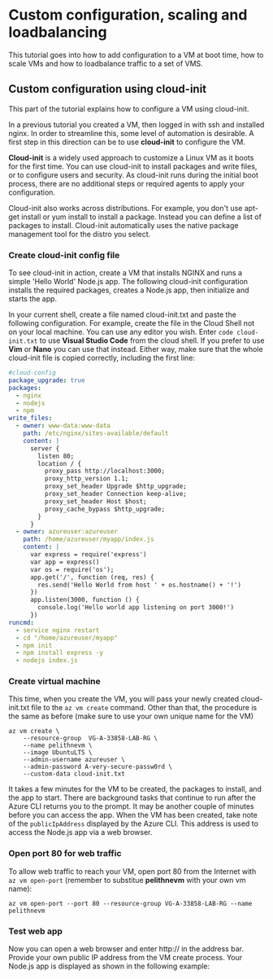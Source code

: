 # Custom configuration, scaling and loadbalancing

This tutorial goes into how to add configuration to a VM at boot time, how to scale VMs and how to loadbalance traffic to a set of VMS.

## Custom configuration using cloud-init
This part of the tutorial explains how to configure a VM using cloud-init. 

In a previous tutorial you created a VM, then logged in with ssh and installed nginx. In order to streamline this, some level of automation is desirable. A first step in this direction can be to use **cloud-init** to configure the VM.

**Cloud-init** is a widely used approach to customize a Linux VM as it boots for the first time. You can use cloud-init to install packages and write files, or to configure users and security. As cloud-init runs during the initial boot process, there are no additional steps or required agents to apply your configuration.

Cloud-init also works across distributions. For example, you don't use apt-get install or yum install to install a package. Instead you can define a list of packages to install. Cloud-init automatically uses the native package management tool for the distro you select.

### Create cloud-init config file
To see cloud-init in action, create a VM that installs NGINX and runs a simple 'Hello World' Node.js app. The following cloud-init configuration installs the required packages, creates a Node.js app, then initialize and starts the app.

In your current shell, create a file named cloud-init.txt and paste the following configuration. For example, create the file in the Cloud Shell not on your local machine. You can use any editor you wish. Enter ````code cloud-init.txt```` to use **Visual Studio Code** from the cloud shell. If you prefer to use **Vim** or **Nano** you can use that instead. Either way, make sure that the whole cloud-init file is copied correctly, including the first line:

````yaml
#cloud-config
package_upgrade: true
packages:
  - nginx
  - nodejs
  - npm
write_files:
  - owner: www-data:www-data
    path: /etc/nginx/sites-available/default
    content: |
      server {
        listen 80;
        location / {
          proxy_pass http://localhost:3000;
          proxy_http_version 1.1;
          proxy_set_header Upgrade $http_upgrade;
          proxy_set_header Connection keep-alive;
          proxy_set_header Host $host;
          proxy_cache_bypass $http_upgrade;
        }
      }
  - owner: azureuser:azureuser
    path: /home/azureuser/myapp/index.js
    content: |
      var express = require('express')
      var app = express()
      var os = require('os');
      app.get('/', function (req, res) {
        res.send('Hello World from host ' + os.hostname() + '!')
      })
      app.listen(3000, function () {
        console.log('Hello world app listening on port 3000!')
      })
runcmd:
  - service nginx restart
  - cd "/home/azureuser/myapp"
  - npm init
  - npm install express -y
  - nodejs index.js
````

### Create virtual machine
This time, when you create the VM, you will pass your newly created cloud-init.txt file to the ````az vm create```` command. Other than that, the procedure is the same as before (make sure to use your own unique name for the VM)
````console
az vm create \
    --resource-group  VG-A-33858-LAB-RG \
    --name pelithnevm \
    --image UbuntuLTS \
    --admin-username azureuser \
    --admin-password A-very-secure-passw0rd \
    --custom-data cloud-init.txt
````

It takes a few minutes for the VM to be created, the packages to install, and the app to start. There are background tasks that continue to run after the Azure CLI returns you to the prompt. It may be another couple of minutes before you can access the app. When the VM has been created, take note of the ````publicIpAddress```` displayed by the Azure CLI. This address is used to access the Node.js app via a web browser.

### Open port 80 for web traffic
To allow web traffic to reach your VM, open port 80 from the Internet with ````az vm open-port```` (remember to substitue **pelithnevm** with your own vm name):
````console
az vm open-port --port 80 --resource-group VG-A-33858-LAB-RG --name pelithnevm
````

### Test web app
Now you can open a web browser and enter http:// in the address bar. Provide your own public IP address from the VM create process. Your Node.js app is displayed as shown in the following example:


